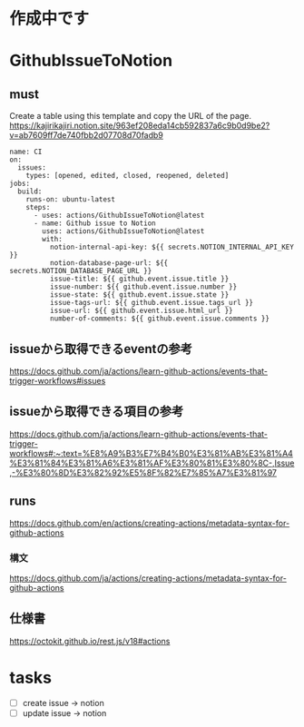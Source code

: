 # 作成中です
# GithubIssueToNotion

## must
Create a table using this template and copy the URL of the page.
https://kajirikajiri.notion.site/963ef208eda14cb592837a6c9b0d9be2?v=ab7609ff7de740fbb2d07708d70fadb9

```
name: CI
on:
  issues:
    types: [opened, edited, closed, reopened, deleted]
jobs:
  build:
    runs-on: ubuntu-latest
    steps:      
      - uses: actions/GithubIssueToNotion@latest
      - name: Github issue to Notion
        uses: actions/GithubIssueToNotion@latest
        with:
          notion-internal-api-key: ${{ secrets.NOTION_INTERNAL_API_KEY }}
          notion-database-page-url: ${{ secrets.NOTION_DATABASE_PAGE_URL }}
          issue-title: ${{ github.event.issue.title }}
          issue-number: ${{ github.event.issue.number }}
          issue-state: ${{ github.event.issue.state }}
          issue-tags-url: ${{ github.event.issue.tags_url }}
          issue-url: ${{ github.event.issue.html_url }}
          number-of-comments: ${{ github.event.issue.comments }}
```
## issueから取得できるeventの参考
https://docs.github.com/ja/actions/learn-github-actions/events-that-trigger-workflows#issues

## issueから取得できる項目の参考
https://docs.github.com/ja/actions/learn-github-actions/events-that-trigger-workflows#:~:text=%E8%A9%B3%E7%B4%B0%E3%81%AB%E3%81%A4%E3%81%84%E3%81%A6%E3%81%AF%E3%80%81%E3%80%8C-,Issue,-%E3%80%8D%E3%82%92%E5%8F%82%E7%85%A7%E3%81%97

## runs
https://docs.github.com/en/actions/creating-actions/metadata-syntax-for-github-actions
### 構文
https://docs.github.com/ja/actions/creating-actions/metadata-syntax-for-github-actions

## 仕様書
https://octokit.github.io/rest.js/v18#actions

# tasks
- [ ] create issue → notion
- [ ] update issue → notion